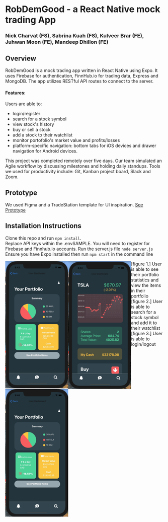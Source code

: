 # RobDemGood - a React Native mock trading App

### Nick Charvat (FS), Sabrina Kuah (FS), Kulveer Brar (FE), Juhwan Moon (FE), Mandeep Dhillon (FE)

## Overview

RobDemGood is a mock trading app written in React Native using Expo. It uses Firebase for authentication, FinnHub.io for trading data, Express and MongoDB.  The app utilizes RESTful API routes to connect to the server.

#### Features: 
Users are able to: 
- login/register 
- search for a stock symbol
- view stock's history 
- buy or sell a stock
- add a stock to their watchlist
- monitor portofolio's market value and profits/losses
- platform-specific navigation: bottom tabs for iOS devices and drawer navigation for Android devices.

This project was completed remotely over five days. Our team simulated an Agile workflow by discussing milestones and holding daily standups. Tools we used for productivity include: Git, Kanban project board, Slack and Zoom.

## Prototype

We used Figma and a TradeStation template for UI inspiration.
[See Prototype](https://www.figma.com/file/oWG4Xe5xQUsB3ZkyS0pqDH/RobDemGood?node-id=0%3A1)

## Installation Instructions

Clone this repo and run `npm install`.  
Replace API keys within the .envSAMPLE. You will need to register for Firebase and Finnhub.io accounts.
Run the server.js file `node server.js`
Ensure you have Expo installed then run `npm start` in the command line

<img src="/screenshots/robdemgood-1.gif" alt="screenshot of robdemgood" width="200" align="left">
<img src="/screenshots/robdemgood-2.gif" alt="screenshot of robdemgood" width="200" align="left">
<img src="/screenshots/robdemgood-3.gif" alt="screenshot of robdemgood" width="200" align="left">
[figure 1.] User is able to see their portfolio statistics and view the items in their portfolio <br/>
[figure 2.] User is able to search for a stock symbol and add it to their watchlist <br/>
[figure 3.] User is able to login/logout
